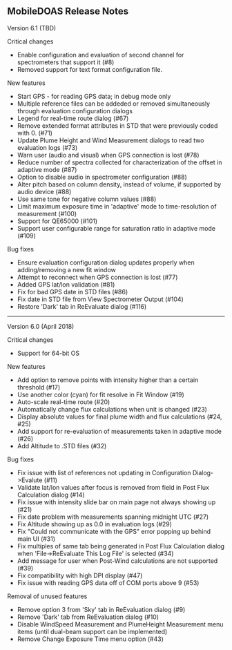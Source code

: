 MobileDOAS Release Notes
-----------------------------------------------------
Version 6.1 (TBD)

Critical changes
* Enable configuration and evaluation of second channel for spectrometers that support it (#8)
* Removed support for text format configuration file.

New features
* Start GPS - for reading GPS data; in debug mode only
* Multiple reference files can be addeded or removed simultaneously through evaluation configuration dialogs
* Legend for real-time route dialog (#67)
* Remove extended format attributes in STD that were previously coded with 0. (#71)
* Update Plume Height and Wind Measurement dialogs to read two evaluation logs (#73)
* Warn user (audio and visual) when GPS connection is lost (#78)
* Reduce number of spectra collected for characterization of the offset in adaptive mode (#87)
* Option to disable audio in spectrometer configuration (#88)
* Alter pitch based on column density, instead of volume, if supported by audio device (#88)
* Use same tone for negative column values (#88)
* Limit maximum exposure time in 'adaptive' mode to time-resolution of measurement (#100)
* Support for QE65000 (#101)
* Support user configurable range for saturation ratio in adaptive mode (#109)

Bug fixes
* Ensure evaluation configuration dialog updates properly when adding/removing a new fit window
* Attempt to reconnect when GPS connection is lost (#77)
* Added GPS lat/lon validation (#81)
* Fix for bad GPS date in STD files (#86)
* Fix date in STD file from View Spectrometer Output (#104)
* Restore 'Dark' tab in ReEvaluate dialog (#116)

-----------------------------------------------------
Version 6.0 (April 2018)

Critical changes
* Support for 64-bit OS

New features
* Add option to remove points with intensity higher than a certain threshold (#17)
* Use another color (cyan) for fit resolve in Fit Window (#19)
* Auto-scale real-time route (#20)
* Automatically change flux calculations when unit is changed (#23)
* Display absolute values for final plume width and flux calculations (#24, #25)
* Add support for re-evaluation of measurements taken in adaptive mode (#26)
* Add Altitude to .STD files (#32)

Bug fixes
* Fix issue with list of references not updating in Configuration Dialog->Evalute (#11)
* Validate lat/lon values after focus is removed from field in Post Flux Calculation dialog (#14)
* Fix issue with intensity slide bar on main page not always showing up (#21)
* Fix date problem with measurements spanning midnight UTC (#27)
* Fix Altitude showing up as 0.0 in evaluation logs (#29)
* Fix "Could not communicate with the GPS" error popping up behind main UI (#31)
* Fix multiples of same tab being generated in Post Flux Calculation dialog when 'File->ReEvaluate This Log File' is selected (#34)
* Add message for user when Post-Wind calculations are not supported (#39)
* Fix compatibility with high DPI display (#47)
* Fix issue with reading GPS data off of COM ports above 9 (#53)

Removal of unused features
* Remove option 3 from 'Sky' tab in ReEvaluation dialog (#9)
* Remove 'Dark' tab from ReEvaluation dialog (#10)
* Disable WindSpeed Measurement and PlumeHeight Measurement menu items (until dual-beam support can be implemented)
* Remove Change Exposure Time menu option (#43)
